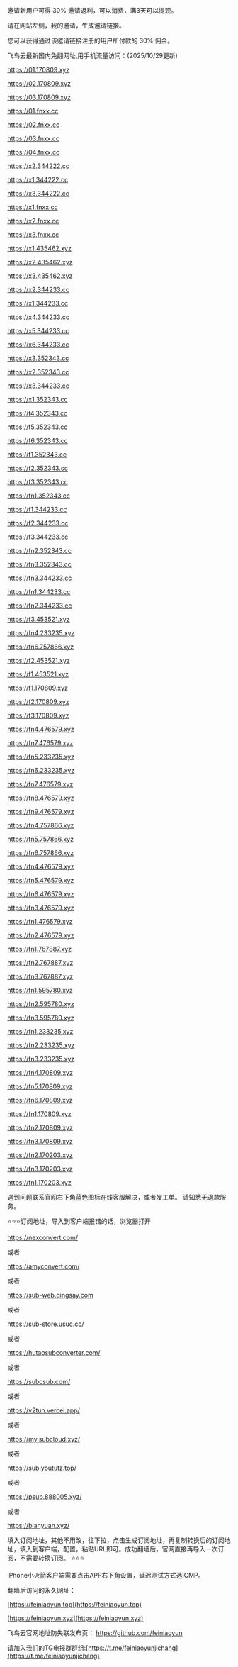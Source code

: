 邀请新用户可得 30% 邀请返利，可以消费，满3天可以提现。

请在网站左侧，我的邀请，生成邀请链接。

您可以获得通过该邀请链接注册的用户所付款的 30% 佣金。


飞鸟云最新国内免翻网址,用手机流量访问：(2025/10/29更新)

https://01.170809.xyz

https://02.170809.xyz

https://03.170809.xyz

https://01.fnxx.cc

https://02.fnxx.cc

https://03.fnxx.cc

https://04.fnxx.cc


https://x2.344222.cc

https://x1.344222.cc

https://x3.344222.cc


https://x1.fnxx.cc

https://x2.fnxx.cc

https://x3.fnxx.cc

https://x1.435462.xyz

https://x2.435462.xyz

https://x3.435462.xyz


https://x2.344233.cc

https://x1.344233.cc

https://x4.344233.cc

https://x5.344233.cc

https://x6.344233.cc

https://x3.352343.cc

https://x2.352343.cc

https://x3.344233.cc

https://x1.352343.cc

https://f4.352343.cc

https://f5.352343.cc

https://f6.352343.cc

https://f1.352343.cc

https://f2.352343.cc

https://f3.352343.cc

https://fn1.352343.cc

https://f1.344233.cc

https://f2.344233.cc

https://f3.344233.cc

https://fn2.352343.cc

https://fn3.352343.cc

https://fn3.344233.cc

https://fn1.344233.cc

https://fn2.344233.cc



https://f3.453521.xyz

https://fn4.233235.xyz

https://fn6.757866.xyz

https://f2.453521.xyz

https://f1.453521.xyz

https://f1.170809.xyz

https://f2.170809.xyz

https://f3.170809.xyz

https://fn4.476579.xyz

https://fn7.476579.xyz

https://fn5.233235.xyz


https://fn6.233235.xyz

https://fn7.476579.xyz

https://fn8.476579.xyz

https://fn9.476579.xyz

https://fn4.757866.xyz

https://fn5.757866.xyz

https://fn6.757866.xyz

https://fn4.476579.xyz

https://fn5.476579.xyz

https://fn6.476579.xyz

https://fn3.476579.xyz

https://fn1.476579.xyz

https://fn2.476579.xyz


https://fn1.767887.xyz

https://fn2.767887.xyz

https://fn3.767887.xyz


https://fn1.595780.xyz

https://fn2.595780.xyz

https://fn3.595780.xyz


https://fn1.233235.xyz

https://fn2.233235.xyz

https://fn3.233235.xyz

https://fn4.170809.xyz

https://fn5.170809.xyz

https://fn6.170809.xyz

https://fn1.170809.xyz

https://fn2.170809.xyz

https://fn3.170809.xyz

https://fn2.170203.xyz

https://fn3.170203.xyz

https://fn1.170203.xyz


遇到问题联系官网右下角蓝色图标在线客服解决，或者发工单。
请知悉无退款服务。


⭐️⭐️⭐️订阅地址，导入到客户端报错的话，浏览器打开



https://nexconvert.com/

或者

https://amyconvert.com/

或者

https://sub-web.qingsay.com

或者


https://sub-store.usuc.cc/

或者

https://hutaosubconverter.com/

或者

https://subcsub.com/

或者

https://v2tun.vercel.app/

或者

https://my.subcloud.xyz/


或者


https://sub.yoututz.top/

或者

https://psub.888005.xyz/

或者

https://bianyuan.xyz/

填入订阅地址，其他不用改，往下拉，点击生成订阅地址，再复制转换后的订阅地址，填入到客户端，配置，粘贴URL即可。成功翻墙后，官网直接再导入一次订阅，不需要转换订阅。
⭐️⭐️⭐️

iPhone小火箭客户端需要点击APP右下角设置，延迟测试方式选ICMP。



翻墙后访问的永久网址：


[https://feiniaoyun.top](https://feiniaoyun.top) 

[https://feiniaoyun.xyz](https://feiniaoyun.xyz)


飞鸟云官网地址防失联发布页： https://github.com/feiniaoyun

请加入我们的TG电报群群组:[https://t.me/feiniaoyunjichang](https://t.me/feiniaoyunjichang) 



